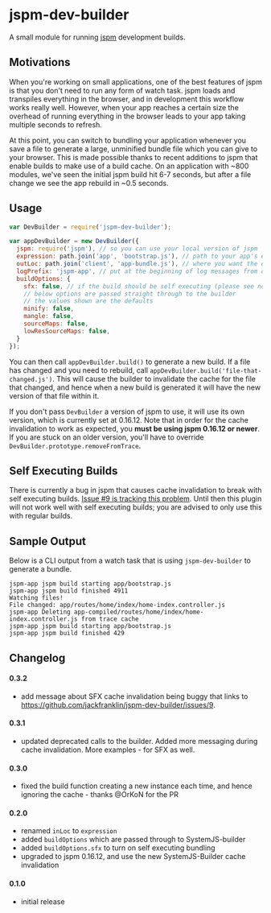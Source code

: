 # jspm-dev-builder

A small module for running [jspm](http://www.jspm.io) development builds.

## Motivations

When you're working on small applications, one of the best features of jspm is that you don't need to run any form of watch task. jspm loads and transpiles everything in the browser, and in development this workflow works really well. However, when your app reaches a certain size the overhead of running everything in the browser leads to your app taking multiple seconds to refresh.

At this point, you can switch to bundling your application whenever you save a file to generate a large, unminified bundle file which you can give to your browser. This is made possible thanks to recent additions to jspm that enable builds to make use of a build cache. On an application with ~800 modules, we've seen the initial jspm build hit 6-7 seconds, but after a file change we see the app rebuild in ~0.5 seconds.

## Usage

```js
var DevBuilder = require('jspm-dev-builder');

var appDevBuilder = new DevBuilder({
  jspm: require('jspm'), // so you can use your local version of jspm
  expression: path.join('app', 'bootstrap.js'), // path to your app's entry point
  outLoc: path.join('client', 'app-bundle.js'), // where you want the output file
  logPrefix: 'jspm-app', // put at the beginning of log messages from dev builder
  buildOptions: {
    sfx: false, // if the build should be self executing (please see note below on Self Executing Builds)
    // below options are passed straight through to the builder
    // the values shown are the defaults
    minify: false,
    mangle: false,
    sourceMaps: false,
    lowResSourceMaps: false,
  }
});
```

You can then call `appDevBuilder.build()` to generate a new build. If a file has changed and you need to rebuild, call `appDevBuilder.build('file-that-changed.js')`. This will cause the builder to invalidate the cache for the file that changed, and hence when a new build is generated it will have the new version of that file within it.

If you don't pass `DevBuilder` a version of jspm to use, it will use its own version, which is currently set at 0.16.12. Note that in order for the cache invalidation to work as expected, you **must be using jspm 0.16.12 or newer**. If you are stuck on an older version, you'll have to override `DevBuilder.prototype.removeFromTrace`.

## Self Executing Builds

There is currently a bug in jspm that causes cache invalidation to break with self executing builds. [Issue #9 is tracking this problem](https://github.com/jackfranklin/jspm-dev-builder/issues/9). Until then this plugin will not work well with self executing builds; you are advised to only use this with regular builds.

## Sample Output

Below is a CLI output from a watch task that is using `jspm-dev-builder` to generate a bundle.

```
jspm-app jspm build starting app/bootstrap.js
jspm-app jspm build finished 4911
Watching files!
File changed: app/routes/home/index/home-index.controller.js
jspm-app Deleting app-compiled/routes/home/index/home-index.controller.js from trace cache
jspm-app jspm build starting app/bootstrap.js
jspm-app jspm build finished 429
```

## Changelog

#### 0.3.2
- add message about SFX cache invalidation being buggy that links to https://github.com/jackfranklin/jspm-dev-builder/issues/9.

#### 0.3.1
- updated deprecated calls to the builder. Added more messaging during cache invalidation. More examples - for SFX as well.

#### 0.3.0
- fixed the build function creating a new instance each time, and hence ignoring the cache - thanks @OrKoN for the PR

#### 0.2.0
- renamed `inLoc` to `expression`
- added `buildOptions` which are passed through to SystemJS-builder
- added `buildOptions.sfx` to turn on self executing bundling
- upgraded to jspm 0.16.12, and use the new SystemJS-Builder cache invalidation

#### 0.1.0
- initial release

